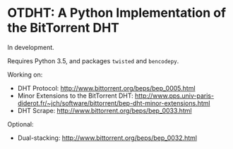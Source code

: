 # OTDHT: A Python Implementation of the BitTorrent DHT

In development.

Requires Python 3.5, and packages `twisted` and `bencodepy`.

Working on:

* DHT Protocol: 
http://www.bittorrent.org/beps/bep_0005.html
* Minor Extensions to the BitTorrent DHT:
http://www.pps.univ-paris-diderot.fr/~jch/software/bittorrent/bep-dht-minor-extensions.html
* DHT Scrape:
http://www.bittorrent.org/beps/bep_0033.html

Optional:

* Dual-stacking:
http://www.bittorrent.org/beps/bep_0032.html
